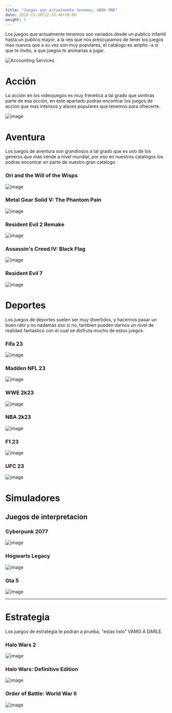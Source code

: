 ```yaml
---
title: "Juegos que actualmente tenemos, XBOX ONE"
date: 2018-11-18T12:33:46+10:00
weight: 1
---
```


Los juegos que actualmente tenemos son variados desde un publico infantil hasta un publico mayor, a la vés que nos preocupamos de tener los juegos mas nuevos que a su vez son muy populares, el catalogo es amplio -a si que te invito, a que juegos te animarias a jugar. 

![Accounting Services](/images/austin-distel-nGc5RT2HmF0-unsplash.jpg)

# Acción

La acción en los videojuegos es muy frenetica a tal grado que sentiras parte de esa acción, en este apartado podras encontrar los juegos de accion que mas intensos y alaves populares que tenemos para ofrecerte.

![image](https://github.com/games-zone/games-zone.github.io/assets/125934637/5f7e985c-0252-4072-a94c-38e820542ead)

# Aventura

Los juegos de aventura son grandiosos a tal grado que es uno de los generos que mas vende a nivel mundial, por eso en nuestros catalogos los podras encontrar en parte de nuestro gran catalogo  

### Ori and the Will of the Wisps

![image](https://github.com/games-zone/games-zone.github.io/assets/125934637/0f962071-1c41-49ce-bce8-d47d34045856)

### Metal Gear Solid V: The Phantom Pain 

![image](https://github.com/games-zone/games-zone.github.io/assets/125934637/5142cb6f-1acf-4a01-8c7c-dded738d6ffb)

### Resident Evil 2 Remake

![image](https://github.com/games-zone/games-zone.github.io/assets/125934637/2d9ceb93-86a6-4114-981d-21961f565680)

### Assassin's Creed IV: Black Flag

![image](https://github.com/games-zone/games-zone.github.io/assets/125934637/ad9c0aee-654f-4b8a-b13d-938b5edd7b26)

### Resident Evil 7

![image](https://github.com/games-zone/games-zone.github.io/assets/125934637/27ee8533-676c-44e8-9e64-cbf32372018a)

# Deportes

Los juegos de deportes suelen ser muy divertidos, y hacernos pasar un buen rato y no nadamas eso si no, tambien pueden darnos un nivel de realidad fantastico con el cual se disfruta mucho de estos juegos.

### Fifa 23

![image](https://github.com/games-zone/games-zone.github.io/assets/125934637/36784d6e-ec2b-49b4-a114-bd437c91014e)

### Madden NFL 23

![image](https://github.com/games-zone/games-zone.github.io/assets/125934637/45d2771e-1a3c-4c2d-8a05-b51ed90f07e2)

### WWE 2k23

![image](https://github.com/games-zone/games-zone.github.io/assets/125934637/768f0f59-3e61-4ff6-be58-dea9d00a70a5)

### NBA 2k23

![image](https://github.com/games-zone/games-zone.github.io/assets/125934637/da4055f5-d649-4163-b969-43f7f10e0897)

### F1 23

![image](https://github.com/games-zone/games-zone.github.io/assets/125934637/98f56083-1162-41cc-868c-420cd1ffeb46)

### UFC 23

![image](https://github.com/games-zone/games-zone.github.io/assets/125934637/35d4861e-dd33-4a2a-a8b1-949ba53b7eb9)

# Simuladores

## Juegos de interpretacion

### Cyberpunk 2077

![image](https://github.com/games-zone/games-zone.github.io/assets/125934637/c9a69018-58f1-45e5-a178-02131d2cf527)

### Hogwarts Legacy

![image](https://github.com/games-zone/games-zone.github.io/assets/125934637/d43787e4-c18b-4dde-8b99-423fdf5bc055)

### Gta 5

![image](https://github.com/games-zone/games-zone.github.io/assets/125934637/13393bf3-20b1-44c8-973c-7806a53985b5)

---

# Estrategia

Los juegos de estrategia te podran a prueba, "estas listo"  VAMO A DARLE.

### Halo Wars 2 

![image](https://github.com/games-zone/games-zone.github.io/assets/125934637/0e93d582-c4e9-4e7d-aa36-3c34d768a2ef)

### Halo Wars: Definitive Edition

![image](https://github.com/games-zone/games-zone.github.io/assets/125934637/d8805ca9-e593-4f71-a108-414eea5b04e7)

### Order of Battle: World War II 

![image](https://github.com/games-zone/games-zone.github.io/assets/125934637/1709897a-242c-4cba-b192-e7ad4c73a21c)


